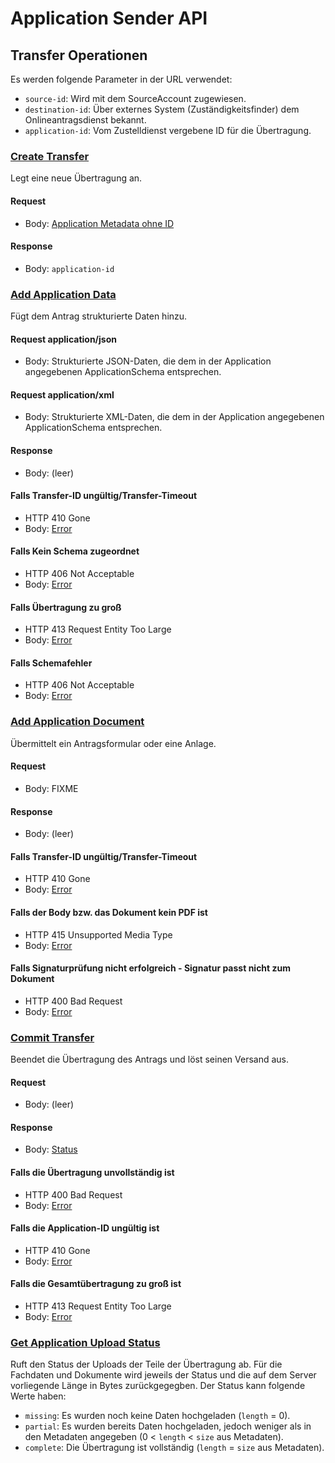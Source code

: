 # Application Sender API
## Transfer Operationen
Es werden folgende Parameter in der URL verwendet:
- `source-id`: Wird mit dem SourceAccount zugewiesen.
- `destination-id`: Über externes System (Zuständigkeitsfinder) dem Onlineantragsdienst bekannt.
- `application-id`: Vom Zustelldienst vergebene ID für die Übertragung.



### [Create Transfer](../reference/sender.json/paths/~1{source-id}~1{destination-id}/post)
Legt eine neue Übertragung an.

#### Request
- Body: [Application Metadata ohne ID](../models/application/metadata-no-id.json)

#### Response
- Body: `application-id`



### [Add Application Data](../reference/sender.json/paths/~1{source-id}~1{destination-id}~1{application-id}~1data/put)
Fügt dem Antrag strukturierte Daten hinzu.

#### Request application/json
- Body: Strukturierte JSON-Daten, die dem in der Application angegebenen ApplicationSchema entsprechen.

#### Request application/xml
- Body: Strukturierte XML-Daten, die dem in der Application angegebenen ApplicationSchema entsprechen.

#### Response
- Body: (leer)

#### Falls Transfer-ID ungültig/Transfer-Timeout
- HTTP 410 Gone
- Body: [Error](../models/error.json)

#### Falls Kein Schema zugeordnet
- HTTP 406 Not Acceptable
- Body: [Error](../models/error.json)

#### Falls Übertragung zu groß
- HTTP 413 Request Entity Too Large 
- Body: [Error](../models/error.json)

#### Falls Schemafehler
- HTTP 406 Not Acceptable 
- Body: [Error](../models/error.json)



### [Add Application Document](../reference/sender.json/paths/~1{source-id}~1{destination-id}~1{application-id}~1docs~1{doc-id}/put)
Übermittelt ein Antragsformular oder eine Anlage.

#### Request
- Body: FIXME

#### Response
- Body: (leer)

#### Falls Transfer-ID ungültig/Transfer-Timeout
- HTTP 410 Gone
- Body: [Error](../models/error.json)

#### Falls der Body bzw. das Dokument kein PDF ist
- HTTP 415 Unsupported Media Type
- Body: [Error](../models/error.json)

#### Falls Signaturprüfung nicht erfolgreich - Signatur passt nicht zum Dokument
- HTTP 400 Bad Request
- Body: [Error](../models/error.json)



### [Commit Transfer](../reference/sender.json/paths/~1{source-id}~1{destination-id}~1{application-id}/post)
Beendet die Übertragung des Antrags und löst seinen Versand aus.

#### Request
- Body: (leer)

#### Response
- Body: [Status](../models/status.json)

#### Falls die Übertragung unvollständig ist
- HTTP 400 Bad Request
- Body: [Error](../models/error.json)

#### Falls die Application-ID ungültig ist
- HTTP 410 Gone
- Body: [Error](../models/error.json)

#### Falls die Gesamtübertragung zu groß ist
- HTTP 413 Request Entity Too Large
- Body: [Error](../models/error.json)



### [Get Application Upload Status](../reference/sender.json/paths/~1{source-id}~1{destination-id}~1{application-id}~1upload-status/get)
Ruft den Status der Uploads der Teile der Übertragung ab. Für die Fachdaten und Dokumente wird jeweils der Status und die auf dem Server vorliegende Länge in Bytes zurückgegegben. Der Status kann folgende Werte haben:
- `missing`: Es wurden noch keine Daten hochgeladen (`length` = 0).
- `partial`: Es wurden bereits Daten hochgeladen, jedoch weniger als in den Metadaten angegeben (0 < `length` < `size` aus Metadaten).
- `complete`: Die Übertragung ist vollständig (`length` = `size` aus Metadaten).
